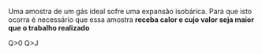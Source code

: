 Uma amostra de um gás ideal sofre uma expansão isobárica. Para que isto ocorra é necessário que essa amostra **receba calor e cujo valor seja maior que o trabalho realizado**

Q>0
Q>J